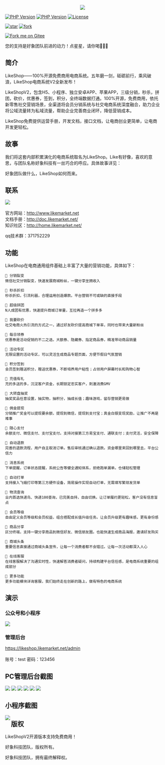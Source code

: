 <p align="center">
<a target="_blank" href="https://www.likemarket.net">
    <img src="https://www.likemarket.net/images/gitee_logo.png" />
</a>
</p> 



[![PHP Version](https://img.shields.io/badge/down-100.6MB-0677B8.svg)](http://www.likemarket.net/)
[![PHP Version](https://img.shields.io/badge/php-%3E%3D5.6-8892BF.svg)](http://www.php.net/)
[![License](https://img.shields.io/badge/license-Apache2.0-success.svg)](https://packagist.org/packages/topthink/framework)

[![star](https://gitee.com/likemarket/likeshopv2/badge/star.svg?theme=dark)](https://gitee.com/likemarket/likeshopv2/stargazers)
[![fork](https://gitee.com/likemarket/likeshopv2/badge/fork.svg?theme=gray)](https://gitee.com/likemarket/likeshopv2/members)

[![Fork me on Gitee](https://gitee.com/likemarket/likeshopv2/widgets/widget_3.svg)](https://gitee.com/likemarket/likeshopv2)

您的支持是好象团队前进的动力！点星星，请你喝🍺🍺🍺

## 简介
LikeShop——100%开源免费商用电商系统。五年磨一剑，砥砺前行，乘风破浪，LikeShop电商系统V2全新发布！

LikeShopV2，包含H5、小程序、独立安卓APP、苹果APP，三级分销，秒杀，拼团，砍价，优惠券，签到，积分，全终端数据打通。100%开源，免费商用，依托新零售社交营销场景，全渠道将会员分销系统与社交电商系统深度融合，助力企业将公域流量转为私域流量，帮助企业完善商业闭环，降低营销成本。

LikeShop免费提供运营手册，开发文档，接口文档，让电商创业更简单，让电商开发更轻松。



## 故事
我们将这套内部积累演化的电商系统取名为LikeShop。Like有好像，喜欢的意思，与团队名称好象科技有一丝巧合的呼应。具体故事详见：

好象团队做什么，LikeShop如何而来。

## 联系
<img src = "https://www.likemarket.net/images/lxwm.gif">
<br/>
<br/>官方网站：<a target="_blank" href="http://www.likemarket.net">http://www.likemarket.net</a>
<br/>文档手册：<a target="_blank" href="http://doc.likemarket.net">http://doc.likemarket.net/</a>
<br/>知识社区：<a  target="_blank" href="http://home.likemarket.net">http://home.likemarket.net/</a>

qq技术群：371752229

## 功能
LikeShop在电商通用组件基础上丰富了大量的营销功能，具体如下：

    🍇 分销裂变
    微信社交分销裂变，快速发展商城粉丝，一键分享坐拥收入
    
    🍈 秒杀折扣
    秒杀折扣，引流利器，合理运用创造爆款。平台营销不可或缺的直接手段
    
    🍉 超级拼团
    N人成团有优惠，快速提升商城订单量，互拉再造一个拼多多  
    
    🍊 我要砍价
    社交电商火热引流的方式之一，通过好友砍价提高商城下单率，同时也带来大量新粉丝
    
    🍋 每日领券
    优惠券是活动促销的不二之选，大额券、隐藏券、指定商品券，精准带动商品销量
    
    🍌 活动专区
    无限设置的活动专区，可以灵活生成商品专题页面，方便节假日气氛营销
    
    🍍 积分签到
    会员签到赠送积分，赠送优惠券，不断培养用户粘性；占领用户屏幕时长和购物心智
    
    🍎 充值有礼
    充的多送的多，沉淀客户资金，长期锁定忠实客户，刺激消费GMV
    
    🍏 大转盘抽奖
    抽奖奖品任意设置，抽实物，抽积分，抽成长值；趣味游戏，留存营销更易做
    
    🍐 佣金提现
    分销推广奖金可以提现要余额，提现到微信，提现到支付宝；真金白银变现奖励，让推广不再是难事
    
    🍑 随心支付
    余额支付、微信支付、支付宝支付。支持对接第三方易宝支付、通联支付；支付灵活，安全保障
    
    🍒 自动退款
    完善的退款流程，用户自主取消订单。售后审核通过确认退款。资金哪里来回到哪里去，平台公信力
    
    🍓 消息系统
    下单提醒，订单状态提醒，系统公告等健全通知体系，拒绝跑单漏单。仓储轻松管理
    
    🥝 自动打单
    支持接入飞蛾打印等第三方硬件设备，简易操作实现自动打单，无需填写繁琐发货单
    
    🍅 物流查询
    业内首选快递鸟、快递100查询，已完美自持，自由切换。让订单履约更轻松，客户没有信息盲点
    
    🥥 会员等级
    自由定义会员等级和会员权益，组合搭配成长值升级任务。让会员升级更有趣味感，更有身份感
    
    🥑 商品分享
    区分终端，支持一键分享商品到微信好友、微信朋友圈。也能快速生成商品海报，邀请好友购买
    
    🌽 商城头条
    重要信息直接通过商城头条宣传，让每一个消费者都不会错过。让每一次活动都深入人心
    
    🥕 在线客服
    在线客服解决了沟通实时性，快速解答消费者疑问，持续构建平台信任感，是电商系统重要的组成部分
    
    🥔 更多功能
    更多功能模块详询客服，我们始终走在创新的路上，做有特色的电商系统

## 演示

### 公众号和小程序
<img src="https://www.likemarket.net/images/yszx.png" />

### 管理后台
https://likeshop.likemarket.net/admin      
<br/>账号：test  密码：123456




## PC管理后台截图
<img src="https://www.likemarket.net/images/index/index__houtai_01.png" />
<img src="https://www.likemarket.net/images/index/index__houtai_02.png" />
<img src="https://www.likemarket.net/images/index/index__houtai_03.png" />
<img src="https://www.likemarket.net/images/index/index__houtai_04.png" />
<img src="https://www.likemarket.net/images/index/index__houtai_05.png" />
<img src="https://www.likemarket.net/images/index/index__houtai_06.png" />

## 小程序截图


<img src = "https://www.likemarket.net/images/mmpdemo.png" align = left>

## 版权

LikeShopV2开源版本支持免费商用！

好象科技团队，版权所有。

好象科技团队，拥有最终解释权。